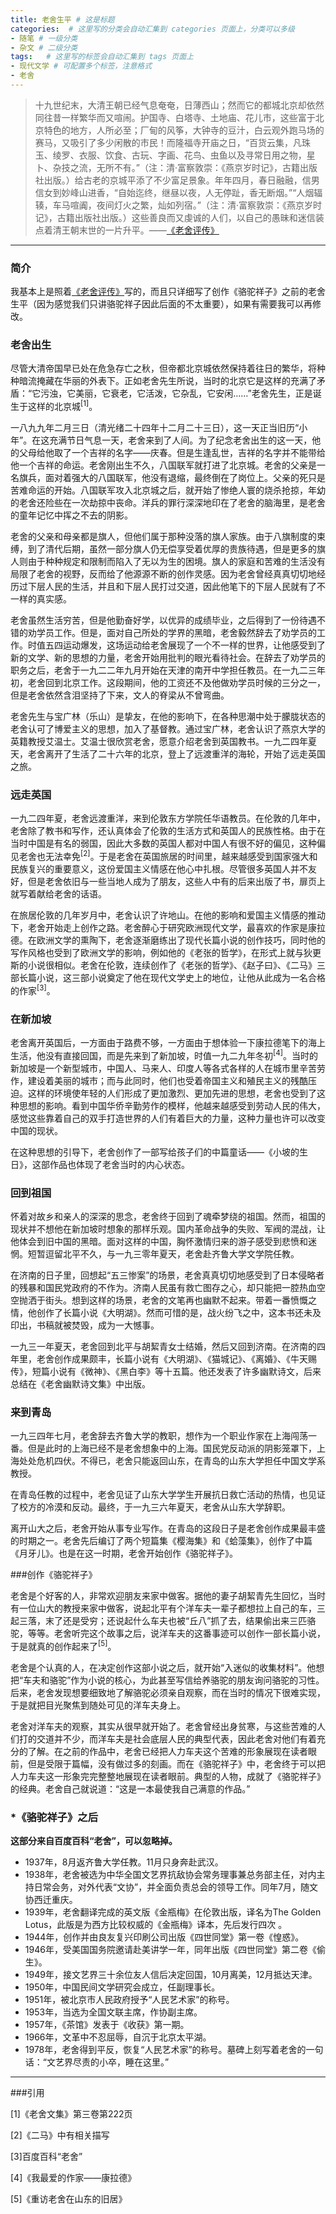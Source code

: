 ```yaml
---
title: 老舍生平 # 这是标题
categories:  # 这里写的分类会自动汇集到 categories 页面上，分类可以多级
- 随笔 # 一级分类
- 杂文 # 二级分类 
tags:   # 这里写的标签会自动汇集到 tags 页面上
- 现代文学 # 可配置多个标签，注意格式
- 老舍
---
```


> 十九世纪末，大清王朝已经气息奄奄，日薄西山；然而它的都城北京却依然同往昔一样繁华而又喧闹。护国寺、白塔寺、土地庙、花儿市，这些富于北京特色的地方，人所必至；厂甸的风筝，大钟寺的豆汁，白云观外跑马场的赛马，又吸引了多少闲散的市民！而隆福寺开庙之日，“百货云集，凡珠玉、绫罗、衣服、饮食、古玩、字画、花鸟、虫鱼以及寻常日用之物，星卜、杂技之流，无所不有。”（注：清·富察敦崇：《燕京岁时记》，古籍出版社出版。）给古老的京城平添了不少富足景象。年年四月，春日融融，信男信女到妙峰山进香，“自始迄终，继昼以夜，人无停趾，香无断烟。”“人烟辐辏，车马喧阗，夜间灯火之繁，灿如列宿。”（注：清·富察敦崇：《燕京岁时记》，古籍出版社出版。）这些善良而又虔诚的人们，以自己的愚昧和迷信装点着清王朝末世的一片升平。——[《老舍评传》](<https://www.qisuu.la/du/19/19339/8846936.html>)

------

### 简介

我基本上是照着[《老舍评传》](<https://www.qisuu.la/du/19/19339/8846936.html>)写的，而且只详细写了创作《骆驼祥子》之前的老舍生平（因为感觉我们只讲骆驼祥子因此后面的不太重要），如果有需要我可以再修改。

### 老舍出生

尽管大清帝国早已处在危急存亡之秋，但帝都北京城依然保持着往日的繁华，将种种暗流掩藏在华丽的外表下。正如老舍先生所说，当时的北京它是这样的充满了矛盾：“它污浊，它美丽，它衰老，它活泼，它杂乱，它安闲……”老舍先生，正是诞生于这样的北京城<sup>[1]</sup>。

一八九九年二月三日（清光绪二十四年十二月二十三日），这一天正当旧历“小年”。在这充满节日气息一天，老舍来到了人间。为了纪念老舍出生的这一天，他的父母给他取了一个吉祥的名字——庆春。但是生逢乱世，吉祥的名字并不能带给他一个吉祥的命运。老舍刚出生不久，八国联军就打进了北京城。老舍的父亲是一名旗兵，面对着强大的八国联军，他没有退缩，最终倒在了岗位上。父亲的死只是苦难命运的开始。八国联军攻入北京城之后，就开始了惨绝人寰的烧杀抢掠，年幼的老舍还险些在一次劫掠中丧命。洋兵的罪行深深地印在了老舍的脑海里，是老舍的童年记忆中挥之不去的阴影。

老舍的父亲和母亲都是旗人，但他们属于那种没落的旗人家族。由于八旗制度的束缚，到了清代后期，虽然一部分旗人仍无偿享受着优厚的贵族待遇，但是更多的旗人则由于种种规定和限制而陷入了无以为生的困境。旗人的家庭和苦难的生活没有局限了老舍的视野，反而给了他源源不断的创作灵感。因为老舍曾经真真切切地经历过下层人民的生活，并且和下层人民打过交道，因此他笔下的下层人民就有了不一样的真实感。

老舍虽然生活穷苦，但是他勤奋好学，以优异的成绩毕业，之后得到了一份待遇不错的劝学员工作。但是，面对自己所处的学界的黑暗，老舍毅然辞去了劝学员的工作。时值五四运动爆发，这场运动给老舍展现了一个不一样的世界，让他感受到了新的文学、新的思想的力量，老舍开始用批判的眼光看待社会。在辞去了劝学员的职务之后，老舍于一九二二年九月开始在天津的南开中学担任教员。在一九二三年初，老舍回到北京工作。这段期间，他的工资还不及他做劝学员时候的三分之一，但是老舍依然含泪坚持了下来，文人的脊梁从不曾弯曲。

老舍先生与宝广林（乐山）是挚友，在他的影响下，在各种思潮中处于朦胧状态的老舍认可了博爱主义的思想，加入了基督教。通过宝广林，老舍认识了燕京大学的英籍教授艾温士。艾温士很欣赏老舍，愿意介绍老舍到英国教书。一九二四年夏天，老舍离开了生活了二十六年的北京，登上了远渡重洋的海轮，开始了远走英国之旅。

### 远走英国

一九二四年夏，老舍远渡重洋，来到伦敦东方学院任华语教员。在伦敦的几年中，老舍除了教书和写作，还认真体会了伦敦的生活方式和英国人的民族性格。由于在当时中国是有名的弱国，因此大多数的英国人都对中国人有很不好的偏见，这种偏见老舍也无法幸免<sup>[2]</sup>。于是老舍在英国旅居的时间里，越来越感受到国家强大和民族复兴的重要意义，这份爱国主义情感在他心中扎根。尽管很多英国人并不友好，但是老舍依旧与一些当地人成为了朋友，这些人中有的后来出版了书，扉页上就写着献给老舍的话语。

在旅居伦敦的几年岁月中，老舍认识了许地山。在他的影响和爱国主义情感的推动下，老舍开始走上创作之路。老舍醉心于研究欧洲现代文学，最喜欢的作家是康拉德。在欧洲文学的熏陶下，老舍逐渐磨练出了现代长篇小说的创作技巧，同时他的写作风格也受到了欧洲文学的影响，例如他的《老张的哲学》，在形式上就与狄更斯的小说很相似。老舍在伦敦，连续创作了《老张的哲学》、《赵子曰》、《二马》三部长篇小说，这三部小说奠定了他在现代文学史上的地位，让他从此成为一名合格的作家<sup>[3]</sup>。

### 在新加坡

老舍离开英国后，一方面由于路费不够，一方面由于想体验一下康拉德笔下的海上生活，他没有直接回国，而是先来到了新加坡，时值一九二九年冬初<sup>[4]</sup>。当时的新加坡是一个新型城市，中国人、马来人、印度人等各式各样的人在城市里辛苦劳作，建设着美丽的城市；而与此同时，他们也受着帝国主义和殖民主义的残酷压迫。这样的环境使年轻的人们形成了更加激烈、更加先进的思想，老舍也受到了这种思想的影响。看到中国华侨辛勤劳作的模样，他越来越感受到劳动人民的伟大，感觉这些靠着自己的双手打造世界的人们有着巨大的力量，这种力量也许可以改变中国的现状。

在这种思想的引导下，老舍创作了一部写给孩子们的中篇童话——《小坡的生日》，这部作品也体现了老舍当时的内心状态。

### 回到祖国

怀着对故乡和亲人的深深的思念，老舍终于回到了魂牵梦绕的祖国。然而，祖国的现状并不想他在新加坡时想象的那样乐观。国内革命战争的失败、军阀的混战，让他体会到旧中国的黑暗。面对这样的中国，胸怀激情归来的游子感受到悲愤和迷惘。短暂逗留北平不久，与一九三零年夏天，老舍赴齐鲁大学文学院任教。

在济南的日子里，回想起“五三惨案”的场景，老舍真真切切地感受到了日本侵略者的残暴和国民党政府的不作为。济南人民虽有救亡图存之心，却只能把一腔热血空空抛洒于街头。想到这样的场景，老舍的文笔再也幽默不起来。带着一番愤慨之情，他创作了长篇小说《大明湖》。然而可惜的是，战火纷飞之中，这本书还未及印出，书稿就被焚毁，成为一大憾事。

一九三一年夏天，老舍回到北平与胡絜青女士结婚，然后又回到济南。在济南的四年里，老舍创作成果颇丰，长篇小说有《大明湖》、《猫城记》、《离婚》、《牛天赐传》，短篇小说有《微神》、《黑白李》等十五篇。他还发表了许多幽默诗文，后来总结在《老舍幽默诗文集》中出版。

### 来到青岛

一九三四年七月，老舍辞去齐鲁大学的教职，想作为一个职业作家在上海闯荡一番。但是此时的上海已经不是老舍想象中的上海。国民党反动派的阴影笼罩下，上海处处危机四伏。不得已，老舍只能返回山东，在青岛的山东大学担任中国文学系教授。

在青岛任教的过程中，老舍见证了山东大学学生开展抗日救亡活动的热情，也见证了校方的冷漠和反动。最终，于一九三六年夏天，老舍从山东大学辞职。

离开山大之后，老舍开始从事专业写作。在青岛的这段日子是老舍创作成果最丰盛的时期之一。老舍先后编订了两个短篇集《樱海集》和《蛤藻集》，创作了中篇《月牙儿》。也是在这一时期，老舍开始创作《骆驼祥子》。

###创作《骆驼祥子》

老舍是个好客的人，非常欢迎朋友来家中做客。据他的妻子胡絜青先生回忆，当时有一位山大的教授来家中做客，说起北平有个洋车夫一辈子都想拉上自己的车，三起三落，末了还是受穷；还说起什么车夫也被“丘八”抓了去，结果偷出来三匹骆驼，等等。老舍听完这个故事之后，说洋车夫的这番事迹可以创作一部长篇小说，于是就真的创作起来了<sup>[5]</sup>。

老舍是个认真的人，在决定创作这部小说之后，就开始“入迷似的收集材料”。他想把“车夫和骆驼”作为小说的核心，为此甚至写信给养骆驼的朋友询问骆驼的习性。后来，老舍发现想要细致地了解骆驼必须亲自观察，而在当时的情况下很难实现，于是就把目光聚焦到随处可见的洋车夫身上。

老舍对洋车夫的观察，其实从很早就开始了。老舍曾经出身贫寒，与这些苦难的人们打的交道并不少，而洋车夫是社会底层人民的典型代表，因此老舍对他们有着充分的了解。在之前的作品中，老舍已经把人力车夫这个苦难的形象展现在读者眼前，但是受限于篇幅，没有做过多的刻画。而在《骆驼祥子》中，老舍终于可以把人力车夫这一形象完完整整地展现在读者眼前。典型的人物，成就了《骆驼祥子》的经典。老舍自己就说道：“这是一本最使我自己满意的作品。”

### *《骆驼祥子》之后

**这部分来自百度百科“老舍”，可以忽略掉。**

- 1937年，8月返齐鲁大学任教。11月只身奔赴武汉。
- 1938年，老舍被选为中华全国文艺界抗敌协会常务理事兼总务部主任，对内主持日常会务，对外代表“文协”，并全面负责总会的领导工作。同年7月，随文协西迁重庆。
- 1939年，老舍翻译完成的英文版《金瓶梅》在伦敦出版，译名为The Golden Lotus，此版是为西方比较权威的《金瓶梅》译本，先后发行四次 。
- 1944年，创作并由良友复兴印刷公司出版《四世同堂》第一卷《惶惑》。
- 1946年，受美国国务院邀请赴美讲学一年，同年出版《四世同堂》第二卷《偷生》。
- 1949年，接文艺界三十余位友人信后决定回国，10月离美，12月抵达天津。
- 1950年，中国民间文学研究会成立，任副理事长。
- 1951年，被北京市人民政府授予“人民艺术家”的称号。
- 1953年，当选为全国文联主席，作协副主席。
- 1957年，《茶馆》发表于《收获》第一期。
- 1966年，文革中不忍屈辱，自沉于北京太平湖。
- 1978年，老舍得到平反，恢复“人民艺术家”的称号。墓碑上刻写着老舍的一句话：“文艺界尽责的小卒，睡在这里。”

------

###引用

[1]《老舍文集》第三卷第222页

[2]《二马》中有相关描写

[3]百度百科“老舍”

[4]《我最爱的作家——康拉德》

[5]《重访老舍在山东的旧居》

